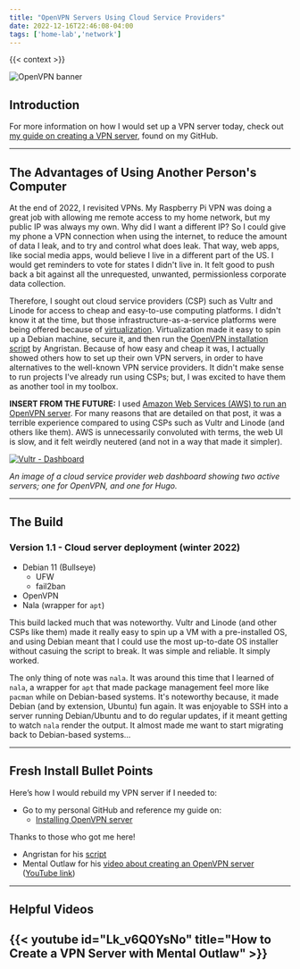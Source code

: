 ```yaml
---
title: "OpenVPN Servers Using Cloud Service Providers"
date: 2022-12-16T22:46:08-04:00
tags: ['home-lab','network']
---
```


{{< context >}}

![OpenVPN banner](/images/openvpn-banner.png)

## Introduction

For more information on how I would set up a VPN server today, check out [my guide on creating a VPN server](https://github.com/DavidVogelxyz/library/blob/master/servers/openvpn-server-on-debian.md), found on my GitHub.

---

## The Advantages of Using Another Person's Computer

At the end of 2022, I revisited VPNs. My Raspberry Pi VPN was doing a great job with allowing me remote access to my home network, but my public IP was always my own. Why did I want a different IP? So I could give my phone a VPN connection when using the internet, to reduce the amount of data I leak, and to try and control what does leak. That way, web apps, like social media apps, would believe I live in a different part of the US. I would get reminders to vote for states I didn't live in. It felt good to push back a bit against all the unrequested, unwanted, permissionless corporate data collection.

Therefore, I sought out cloud service providers (CSP) such as Vultr and Linode for access to cheap and easy-to-use computing platforms. I didn't know it at the time, but those infrastructure-as-a-service platforms were being offered because of [virtualization](/home-lab/virtualization/). Virtualization made it easy to spin up a Debian machine, secure it, and then run the [OpenVPN installation script](https://github.com/angristan/openvpn-install) by Angristan. Because of how easy and cheap it was, I actually showed others how to set up their own VPN servers, in order to have alternatives to the well-known VPN service providers. It didn't make sense to run projects I've already run using CSPs; but, I was excited to have them as another tool in my toolbox.

**INSERT FROM THE FUTURE:** I used [Amazon Web Services (AWS) to run an OpenVPN server](/home-lab/network/openvpn-aws). For many reasons that are detailed on that post, it was a terrible experience compared to using CSPs such as Vultr and Linode (and others like them). AWS is unnecessarily convoluted with terms, the web UI is slow, and it felt weirdly neutered (and not in a way that made it simpler).

[![Vultr - Dashboard](/images/cloud-dashboard.png "Vultr - Dashboard")](/images/cloud-dashboard.png)

*An image of a cloud service provider web dashboard showing two active servers; one for OpenVPN, and one for Hugo.*

---

## The Build

### Version 1.1 - Cloud server deployment (winter 2022)

- Debian 11 (Bullseye)
    - UFW
    - fail2ban
- OpenVPN
- Nala (wrapper for `apt`)

This build lacked much that was noteworthy. Vultr and Linode (and other CSPs like them) made it really easy to spin up a VM with a pre-installed OS, and using Debian meant that I could use the most up-to-date OS installer without casuing the script to break. It was simple and reliable. It simply worked.

The only thing of note was `nala`. It was around this time that I learned of `nala`, a wrapper for `apt` that made package management feel more like `pacman` while on Debian-based systems. It's noteworthy because, it made Debian (and by extension, Ubuntu) fun again. It was enjoyable to SSH into a server running Debian/Ubuntu and to do regular updates, if it meant getting to watch `nala` render the output. It almost made me want to start migrating back to Debian-based systems...

---

## Fresh Install Bullet Points

Here’s how I would rebuild my VPN server if I needed to:

- Go to my personal GitHub and reference my guide on:
    - [Installing OpenVPN server](https://github.com/DavidVogelxyz/library/blob/master/network/install-openvpn-server.md)

Thanks to those who got me here!

- Angristan for his [script](https://github.com/angristan/openvpn-install)
- Mental Outlaw for his [video about creating an OpenVPN server](https://odysee.com/@AlphaNerd:8/how-to-create-your-own-vpn-(and-why)) ([YouTube link](https://www.youtube.com/watch?v=Lk_v6Q0YsNo))

---

## Helpful Videos

## {{< youtube id="Lk_v6Q0YsNo" title="How to Create a VPN Server with Mental Outlaw" >}}
